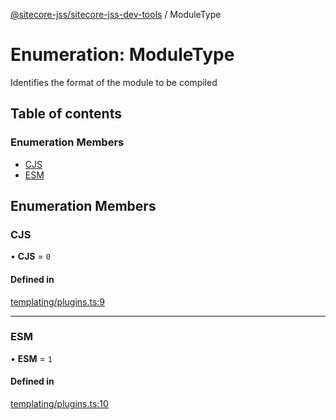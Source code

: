 [@sitecore-jss/sitecore-jss-dev-tools](../README.md) / ModuleType

# Enumeration: ModuleType

Identifies the format of the module to be compiled

## Table of contents

### Enumeration Members

- [CJS](ModuleType.md#cjs)
- [ESM](ModuleType.md#esm)

## Enumeration Members

### CJS

• **CJS** = ``0``

#### Defined in

[templating/plugins.ts:9](https://github.com/Sitecore/jss/blob/876dae504/packages/sitecore-jss-dev-tools/src/templating/plugins.ts#L9)

___

### ESM

• **ESM** = ``1``

#### Defined in

[templating/plugins.ts:10](https://github.com/Sitecore/jss/blob/876dae504/packages/sitecore-jss-dev-tools/src/templating/plugins.ts#L10)
